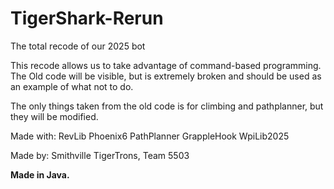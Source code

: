 # TigerShark-Rerun
The total recode of our 2025 bot

This recode allows us to take advantage of command-based programming.
The Old code will be visible, but is extremely broken and should be used as an example of what not to do.

The only things taken from the old code is for climbing and pathplanner, but they will be modified.

Made with:
RevLib
Phoenix6
PathPlanner
GrappleHook
WpiLib2025


Made by:
Smithville TigerTrons, Team 5503

__Made in Java.__
